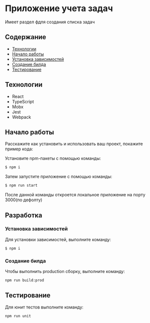 # Приложение учета задач
Имеет раздел фдля создания списка задач

## Содержание
- [Технологии](#технологии)
- [Начало работы](#начало-работы)
- [Установка зависимостей](#установка-зависимостей)
- [Создание билда](#создание-билда)
- [Тестирование](#тестирование)

## Технологии
- React
- TypeScript
- Mobx
- Jest
- Webpack

## Начало работы
Расскажите как установить и использовать ваш проект, покажите пример кода:

Установите npm-пакеты с помощью команды:
```sh
$ npm i
```

Затем запустите приложение с помощью команды:
```sh
$ npm run start
```
После данной команды откроется локальное приложение на порту 3000(по дефолту)


## Разработка

### Установка зависимостей
Для установки зависимостей, выполните команду:
```sh
$ npm i
```

### Создание билда
Чтобы выполнить production сборку, выполните команду: 
```sh
npm run build:prod
```

## Тестирование

Для юнит тестов выполните команду:
```sh
npm run unit
```
